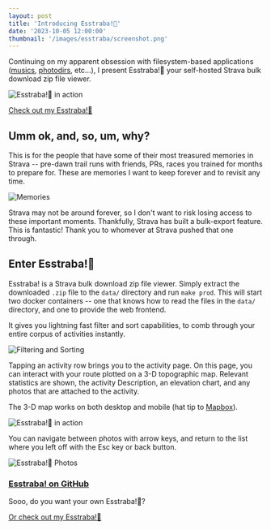 ```yaml
---
layout: post
title: 'Introducing Esstraba!🎉'
date: '2023-10-05 12:00:00'
thumbnail: '/images/esstraba/screenshot.png'
---
```


Continuing on my apparent obsession with filesystem-based applications ([musics](https://github.com/zsteinkamp/musics), [photodirs](https://github.com/zsteinkamp/photodirs), etc...), I present Esstraba!🎉 your self-hosted Strava bulk download zip file viewer.

![Esstraba!🎉 in action](/images/esstraba/screenshot.png)

[Check out my Esstraba!🎉](https://esstraba.steinkamp.us/)

## Umm ok, and, so, um, why?

This is for the people that have some of their most treasured memories in Strava -- pre-dawn trail runs with friends, PRs, races you trained for months to prepare for. These are memories I want to keep forever and to revisit any time. 

![Memories](/images/esstraba/memory.jpg)

Strava may not be around forever, so I don't want to risk losing access to these important moments. Thankfully, Strava has built a bulk-export feature. This is fantastic! Thank you to whomever at Strava pushed that one through.

## Enter Esstraba!🎉 

Esstraba! is a Strava bulk download zip file viewer. Simply extract the downloaded `.zip` file to the `data/` directory and run `make prod`. This will start two docker containers -- one that knows how to read the files in the `data/` directory, and one to provide the web frontend.

It gives you lightning fast filter and sort capabilities, to comb through your entire corpus of activities instantly.

![Filtering and Sorting](/images/esstraba/list.png)

Tapping an activity row brings you to the activity page. On this page, you can interact with your route plotted on a 3-D topographic map. Relevant statistics are shown, the activity Description, an elevation chart, and any photos that are attached to the activity.

The 3-D map works on both desktop and mobile (hat tip to [Mapbox](https://mapbox.com/)).

![Esstraba!🎉 in action](/images/esstraba/screenshot.png)

You can navigate between photos with arrow keys, and return to the list where you left off with the Esc key or back button.

![Esstraba!🎉 Photos](/images/esstraba/photo.png)


### [Esstraba! on GitHub](https://github.com/zsteinkamp/esstraba)
Sooo, do you want your own Esstraba!🎉?

[Or check out my Esstraba!🎉](https://esstraba.steinkamp.us/)
